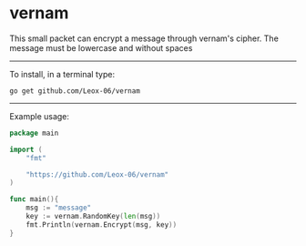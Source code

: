 # vernam
This small packet can encrypt a message through vernam's cipher. The message must be lowercase and without spaces
___
To install, in a terminal type:
```
go get github.com/Leox-06/vernam
```
___
Example usage:

```go
package main

import (
	"fmt"

	"https://github.com/Leox-06/vernam"
)

func main(){
	msg := "message"
	key := vernam.RandomKey(len(msg))
	fmt.Println(vernam.Encrypt(msg, key))
}
```

